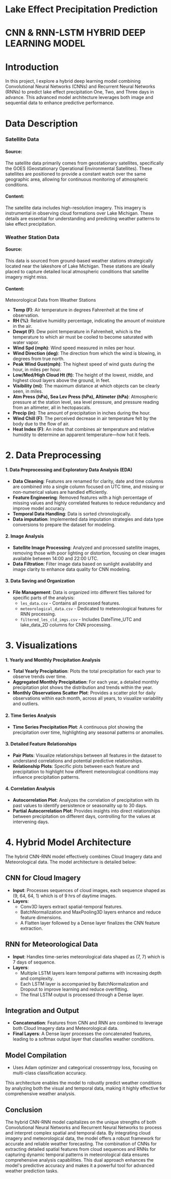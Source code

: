 # Lake Effect Precipitation Prediction

# CNN & RNN-LSTM HYBRID DEEP LEARNING MODEL

# Introduction
In this project, I explore a hybrid deep learning model combining Convolutional Neural Networks (CNNs) and Recurrent Neural Networks (RNNs) to predict lake effect precipitation One, Two, and Three days in advance. This advanced model architecture leverages both image and sequential data to enhance predictive performance.

# Data Description

### Satellite Data

#### Source:
The satellite data primarily comes from geostationary satellites, specifically the GOES (Geostationary Operational Environmental Satellites). These satellites are positioned to provide a constant watch over the same geographic area, allowing for continuous monitoring of atmospheric conditions.

#### Content:
The satellite data includes high-resolution imagery. This imagery is instrumental in observing cloud formations over Lake Michigan. These details are essential for understanding and predicting weather patterns to lake effect precipitation.

### Weather Station Data

#### Source:
This data is sourced from ground-based weather stations strategically located near the lakeshore of Lake Michigan. These stations are ideally placed to capture detailed local atmospheric conditions that satellite imagery might miss.

#### Content:
Meteorological Data from Weather Stations
- **Temp (F)**: Air temperature in degrees Fahrenheit at the time of observation.
- **RH (%)**: Relative humidity percentage, indicating the amount of moisture in the air.
- **Dewpt (F)**: Dew point temperature in Fahrenheit, which is the temperature to which air must be cooled to become saturated with water vapor.
- **Wind Spd (mph)**: Wind speed measured in miles per hour.
- **Wind Direction (deg)**: The direction from which the wind is blowing, in degrees from true north.
- **Peak Wind Gust(mph)**: The highest speed of wind gusts during the hour, in miles per hour.
- **Low/Med/High Cloud Ht (ft)**: The height of the lowest, middle, and highest cloud layers above the ground, in feet.
- **Visibility (mi)**: The maximum distance at which objects can be clearly seen, in miles.
- **Atm Press (hPa), Sea Lev Press (hPa), Altimeter (hPa)**: Atmospheric pressure at the station level, sea level pressure, and pressure reading from an altimeter, all in hectopascals.
- **Precip (in)**: The amount of precipitation in inches during the hour.
- **Wind Chill (F)**: The perceived decrease in air temperature felt by the body due to the flow of air.
- **Heat Index (F)**: An index that combines air temperature and relative humidity to determine an apparent temperature—how hot it feels.

# 2. Data Preprocessing
#### 1. Data Preprocessing and Exploratory Data Analysis (EDA)
- **Data Cleaning**: Features are renamed for clarity, date and time columns are combined into a single column focused on UTC time, and missing or non-numerical values are handled efficiently.
- **Feature Engineering**: Removed features with a high percentage of missing values and highly correlated features to reduce redundancy and improve model accuracy.
- **Temporal Data Handling**: Data is sorted chronologically.
- **Data imputation**: Implemented data imputation strategies and data type conversions to prepare the dataset for modeling.

#### 2. Image Analysis
- **Satellite Image Processing**: Analyzed and processed satellite images, removing those with poor lighting or distortion, focusing on clear images available between 14:00 and 22:00 UTC.
- **Data Filtration**: Filter image data based on sunlight availability and image clarity to enhance data quality for CNN modeling.

#### 3. Data Saving and Organization
- **File Management**: Data is organized into different files tailored for specific parts of the analysis:
  - `les_data.csv` - Contains all processed features.
  - `meteorological_data.csv` - Dedicated to meteorological features for RNN processing.
  - `filtered_les_cld_imgs.csv` - Includes DateTime_UTC and lake_data_2D columns for CNN processing.

# 3. Visualizations
#### 1. Yearly and Monthly Precipitation Analysis
- **Total Yearly Precipitation**: Plots the total precipitation for each year to observe trends over time.
- **Aggregated Monthly Precipitation**: For each year, a detailed monthly precipitation plot shows the distribution and trends within the year.
- **Monthly Observations Scatter Plot**: Provides a scatter plot for daily observations within each month, across all years, to visualize variability and outliers.

#### 2. Time Series Analysis
- **Time Series Precipitation Plot**: A continuous plot showing the precipitation over time, highlighting any seasonal patterns or anomalies.

#### 3. Detailed Feature Relationships
- **Pair Plots**: Visualize relationships between all features in the dataset to understand correlations and potential predictive relationships.
- **Relationship Plots**: Specific plots between each feature and precipitation to highlight how different meteorological conditions may influence precipitation patterns.

#### 4. Correlation Analysis
- **Autocorrelation Plot**: Analyzes the correlation of precipitation with its past values to identify persistence or seasonality up to 30 days.
- **Partial Autocorrelation Plot**: Provides insights into direct relationships between precipitation on different days, controlling for the values at intervening days.

# 4. Hybrid Model Architecture

The hybrid CNN-RNN model effectively combines Cloud Imagery data and Meteorological data. The model architecture is detailed below:

## CNN for Cloud Imagery
- **Input**: Processes sequences of cloud images, each sequence shaped as (9, 64, 64, 1) which is of 9 hrs of daytime images.
- **Layers**:
  - Conv3D layers extract spatial-temporal features.
  - BatchNormalization and MaxPooling3D layers enhance and reduce feature dimensions.
  - A Flatten layer followed by a Dense layer finalizes the CNN feature extraction.

## RNN for Meteorological Data
- **Input**: Handles time-series meteorological data shaped as (7, 7) which is 7 days of sequence.
- **Layers**:
  - Multiple LSTM layers learn temporal patterns with increasing depth and complexity.
  - Each LSTM layer is accompanied by BatchNormalization and Dropout to improve learning and reduce overfitting.
  - The final LSTM output is processed through a Dense layer.

## Integration and Output
- **Concatenation**: Features from CNN and RNN are combined to leverage both Cloud Imagery data and Meteorological data.
- **Final Layers**: A Dense layer processes the concatenated features, leading to a softmax output layer that classifies weather conditions.

## Model Compilation
- Uses Adam optimizer and categorical crossentropy loss, focusing on multi-class classification accuracy.

This architecture enables the model to robustly predict weather conditions by analyzing both the visual and temporal data, making it highly effective for comprehensive weather analysis.

## Conclusion

The hybrid CNN-RNN model capitalizes on the unique strengths of both Convolutional Neural Networks and Recurrent Neural Networks to process and interpret complex spatial and temporal data. By integrating cloud imagery and meteorological data, the model offers a robust framework for accurate and reliable weather forecasting. The combination of CNNs for extracting detailed spatial features from cloud sequences and RNNs for capturing dynamic temporal patterns in meteorological data ensures comprehensive analysis capabilities. This dual approach enhances the model's predictive accuracy and makes it a powerful tool for advanced weather prediction tasks.


